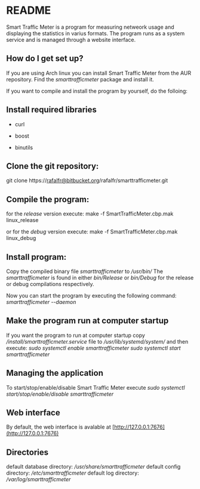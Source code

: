 # README #

Smart Traffic Meter is a program for measuring netweork usage and displaying the statistics in varius formats. The program runs as a system service and is managed through a website interface.

## How do I get set up? ##

If you are using Arch linux you can install Smart Traffic Meter from the AUR repository. Find the *smarttrafficmeter* package and install it.

If you want to compile and install the program by yourself, do the folloing:

## Install required libraries
* curl
+ boost
- binutils

## Clone the git repository:
git clone https://rafalfr@bitbucket.org/rafalfr/smarttrafficmeter.git

## Compile the program:

for the *release* version execute:
make -f SmartTrafficMeter.cbp.mak linux_release

or for the *debug* version execute:
make -f SmartTrafficMeter.cbp.mak linux_debug

## Install program:

Copy the compiled binary file *smarttrafficmeter* to */usr/bin/*
The *smarttrafficmeter* is found in either *bin/Release* or *bin/Debug* for the release or debug compilations respectively.

Now you can start the program by executing the following command:
*smarttrafficmeter --daemon*

## Make the program run at computer startup

If you want the program to run at computer startup copy
*/install/smarttrafficmeter.service* file to */usr/lib/systemd/system/*
and then execute:
*sudo systemctl enable smarttrafficmeter*
*sudo systemctl start smarttrafficmeter*

## Managing the application
To start/stop/enable/disable Smart Traffic Meter execute
*sudo systemctl start/stop/enable/disable smarttrafficmeter*

## Web interface
By default, the web interface is avalable at [http://127.0.0.1:7676](http://127.0.0.1:7676)

## Directories
default database directory: */usr/share/smarttrafficmeter*
default config directory: */etc/smarttrafficmeter*
default log directory: */var/log/smarttrafficmeter*
